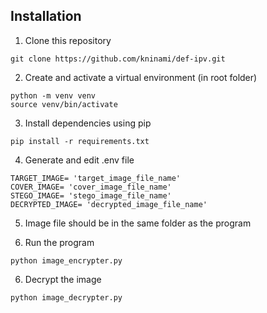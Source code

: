 ## Installation 

1. Clone this repository
```
git clone https://github.com/kninami/def-ipv.git
```

2. Create and activate a virtual environment (in root folder)
```
python -m venv venv
source venv/bin/activate
```

3. Install dependencies using pip
```
pip install -r requirements.txt
```

4. Generate and edit .env file
```
TARGET_IMAGE= 'target_image_file_name'
COVER_IMAGE= 'cover_image_file_name'
STEGO_IMAGE= 'stego_image_file_name'
DECRYPTED_IMAGE= 'decrypted_image_file_name'
```

5. Image file should be in the same folder as the program

5. Run the program
```
python image_encrypter.py
```

6. Decrypt the image
```
python image_decrypter.py
```